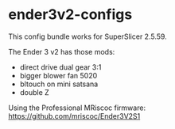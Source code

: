 # ender3v2-configs

This config bundle works for SuperSlicer 2.5.59.

The Ender 3 v2 has those mods:
- direct drive dual gear 3:1
- bigger blower fan 5020
- bltouch on mini satsana
- double Z

Using the Professional MRiscoc firmware: https://github.com/mriscoc/Ender3V2S1

